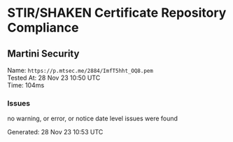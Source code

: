 # STIR/SHAKEN Certificate Repository Compliance

## Martini Security

Name: `https://p.mtsec.me/2884/ImfT5hht_OQ8.pem`\
Tested At: 28 Nov 23 10:50 UTC\
Time: 104ms

### Issues

no warning, or error, or notice date level issues were found

Generated: 28 Nov 23 10:53 UTC